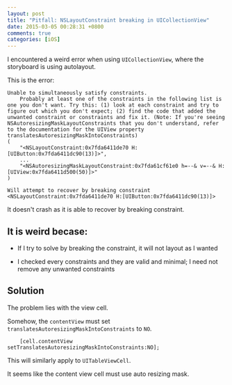 ```yaml
---
layout: post
title: "Pitfall: NSLayoutConstraint breaking in UICollectionView"
date: 2015-03-05 00:28:31 +0800
comments: true
categories: [iOS]
---
```


I encountered a weird error when using `UICollectionView`, where the storyboard is using autolayout.

This is the error:

```
Unable to simultaneously satisfy constraints.
    Probably at least one of the constraints in the following list is one you don't want. Try this: (1) look at each constraint and try to figure out which you don't expect; (2) find the code that added the unwanted constraint or constraints and fix it. (Note: If you're seeing NSAutoresizingMaskLayoutConstraints that you don't understand, refer to the documentation for the UIView property translatesAutoresizingMaskIntoConstraints) 
(
    "<NSLayoutConstraint:0x7fda6411de70 H:[UIButton:0x7fda6411dc90(13)]>",
    ...
    "<NSAutoresizingMaskLayoutConstraint:0x7fda61cf61e0 h=--& v=--& H:[UIView:0x7fda6411d500(50)]>"
)

Will attempt to recover by breaking constraint 
<NSLayoutConstraint:0x7fda6411de70 H:[UIButton:0x7fda6411dc90(13)]>
```

<!-- more -->

It doesn't crash as it is able to recover by breaking constraint.

## It is weird becase:

- If I try to solve by breaking the constraint, it will not layout as I wanted

- I checked every constraints and they are valid and minimal; I need not remove any unwanted constraints


## Solution

The problem lies with the view cell.

Somehow, the `contentView` must set `translatesAutoresizingMaskIntoConstraints` to `NO`.

```objc
    [cell.contentView setTranslatesAutoresizingMaskIntoConstraints:NO];
```

This will similarly apply to `UITableViewCell`.

It seems like the content view cell must use auto resizing mask.
